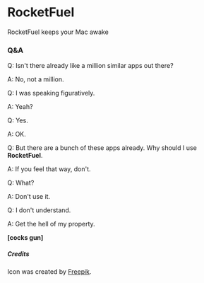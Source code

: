 # RocketFuel 
RocketFuel keeps your Mac awake

### Q&A
Q: Isn't there already like a million similar apps out there?

A: No, not a million.

Q: I was speaking figuratively.

A: Yeah?

Q: Yes.

A: OK.

Q: But there are a bunch of these apps already. Why should I use **RocketFuel**.

A: If you feel that way, don't.

Q: What?

A: Don't use it.

Q: I don't understand.

A: Get the hell of my property. 

**[cocks gun]**

##### Credits
Icon was created by [Freepik](http://www.freepik.com/).
